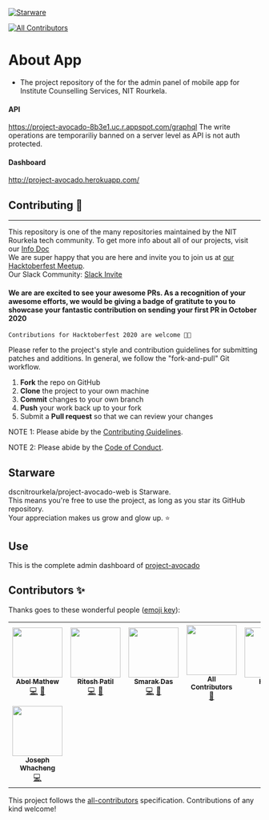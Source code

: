 [![Starware](https://img.shields.io/badge/Starware-⭐-black?labelColor=f9b00d)](https://github.com/zepfietje/starware)
<!-- ALL-CONTRIBUTORS-BADGE:START - Do not remove or modify this section -->
[![All Contributors](https://img.shields.io/badge/all_contributors-8-orange.svg?style=flat-square)](#contributors-)
<!-- ALL-CONTRIBUTORS-BADGE:END -->


# About App
- The project repository of the for the admin panel of mobile app for Institute Counselling Services, NIT Rourkela.
#### API
https://project-avocado-8b3e1.uc.r.appspot.com/graphql
The write operations are temporariliy banned on a server level as API is not auth protected.
#### Dashboard
http://project-avocado.herokuapp.com/

## Contributing 🎃
------------

This repository is one of the many repositories maintained by the NIT Rourkela tech community. To get more info about all of our projects, visit our [Info Doc](https://www.notion.so/c019f8d965c24047b92f227a1b20fe4b?v=b1de077e3ea54a7daf480e8ca59e3167) <br>
We are super happy that you are here and invite you to join us at [our Hacktoberfest Meetup](http://bit.ly/NITR-HF). <br>
Our Slack Community: [Slack Invite](http://bit.ly/NITRDevs) <br>
#### We are are excited to see your awesome PRs. As a recognition of your awesome efforts, we would be giving a badge of gratitute to you to showcase your fantastic contribution on sending your first PR in October 2020 
`Contributions for Hacktoberfest 2020 are welcome 🎉🎉`

Please refer to the project's style and contribution guidelines for submitting patches and additions. In general, we follow the "fork-and-pull" Git workflow.

 1. **Fork** the repo on GitHub
 2. **Clone** the project to your own machine
 3. **Commit** changes to your own branch
 4. **Push** your work back up to your fork
 5. Submit a **Pull request** so that we can review your changes

NOTE 1: Please abide by the [Contributing Guidelines](https://github.com/dscnitrourkela/project-avocado-web/blob/master/CONTRIBUTING.md).

NOTE 2: Please abide by the [Code of Conduct](https://github.com/dscnitrourkela/project-avocado-web/blob/master/CODE_OF_CONDUCT.md).


## Starware

dscnitrourkela/project-avocado-web is Starware.  
This means you're free to use the project, as long as you star its GitHub repository.  
Your appreciation makes us grow and glow up. ⭐

## Use
This is the complete admin dashboard of [project-avocado](https://github.com/dscnitrourkela/project-avocado)


## Contributors ✨

Thanks goes to these wonderful people ([emoji key](https://allcontributors.org/docs/en/emoji-key)):

<!-- ALL-CONTRIBUTORS-LIST:START - Do not remove or modify this section -->
<!-- prettier-ignore-start -->
<!-- markdownlint-disable -->
<table>
  <tr>
    <td align="center"><a href="https://designrknight-website.web.app/"><img src="https://avatars0.githubusercontent.com/u/27865704?v=4" width="100px;" alt=""/><br /><sub><b>Abel Mathew</b></sub></a><br /><a href="https://github.com/dscnitrourkela/project-avocado-web/commits?author=DesignrKnight" title="Code">💻</a> <a href="#projectManagement-DesignrKnight" title="Project Management">📆</a></td>
    <td align="center"><a href="https://github.com/riteshsp2000"><img src="https://avatars3.githubusercontent.com/u/56112399?v=4" width="100px;" alt=""/><br /><sub><b>Ritesh Patil</b></sub></a><br /><a href="https://github.com/dscnitrourkela/project-avocado-web/commits?author=riteshsp2000" title="Code">💻</a> <a href="#maintenance-riteshsp2000" title="Maintenance">🚧</a></td>
    <td align="center"><a href="https://github.com/Thesmader"><img src="https://avatars2.githubusercontent.com/u/34758667?v=4" width="100px;" alt=""/><br /><sub><b>Smarak Das</b></sub></a><br /><a href="https://github.com/dscnitrourkela/project-avocado-web/commits?author=Thesmader" title="Code">💻</a> <a href="#projectManagement-Thesmader" title="Project Management">📆</a></td>
    <td align="center"><a href="https://allcontributors.org"><img src="https://avatars1.githubusercontent.com/u/46410174?v=4" width="100px;" alt=""/><br /><sub><b>All Contributors</b></sub></a><br /><a href="#tool-all-contributors" title="Tools">🔧</a></td>
    <td align="center"><a href="https://github.com/HarishTeens"><img src="https://avatars3.githubusercontent.com/u/33366456?v=4" width="100px;" alt=""/><br /><sub><b>Harish</b></sub></a><br /><a href="https://github.com/dscnitrourkela/project-avocado-web/commits?author=HarishTeens" title="Code">💻</a> <a href="#projectManagement-HarishTeens" title="Project Management">📆</a></td>
    <td align="center"><a href="http://yigit.dev"><img src="https://avatars0.githubusercontent.com/u/42731194?v=4" width="100px;" alt=""/><br /><sub><b>Yigit Cukuren</b></sub></a><br /><a href="https://github.com/dscnitrourkela/project-avocado-web/commits?author=yigitcukuren" title="Tests">⚠️</a></td>
    <td align="center"><a href="https://github.com/justemoilouise"><img src="https://avatars0.githubusercontent.com/u/6330131?v=4" width="100px;" alt=""/><br /><sub><b>Louise Ann Apostol</b></sub></a><br /><a href="https://github.com/dscnitrourkela/project-avocado-web/commits?author=justemoilouise" title="Code">💻</a></td>
  </tr>
  <tr>
    <td align="center"><a href="https://github.com/JWhacheng"><img src="https://avatars3.githubusercontent.com/u/35354149?v=4" width="100px;" alt=""/><br /><sub><b>Joseph Whacheng</b></sub></a><br /><a href="https://github.com/dscnitrourkela/project-avocado-web/commits?author=JWhacheng" title="Code">💻</a></td>
  </tr>
</table>

<!-- markdownlint-enable -->
<!-- prettier-ignore-end -->
<!-- ALL-CONTRIBUTORS-LIST:END -->

This project follows the [all-contributors](https://github.com/all-contributors/all-contributors) specification. Contributions of any kind welcome!
